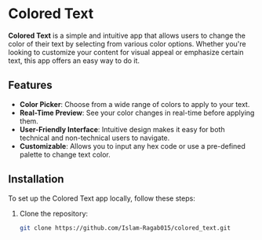 # Colored Text

**Colored Text** is a simple and intuitive app that allows users to change the color of their text by selecting from various color options. Whether you're looking to customize your content for visual appeal or emphasize certain text, this app offers an easy way to do it.

## Features

- **Color Picker**: Choose from a wide range of colors to apply to your text.
- **Real-Time Preview**: See your color changes in real-time before applying them.
- **User-Friendly Interface**: Intuitive design makes it easy for both technical and non-technical users to navigate.
- **Customizable**: Allows you to input any hex code or use a pre-defined palette to change text color.

## Installation

To set up the Colored Text app locally, follow these steps:

1. Clone the repository:
   ```bash
   git clone https://github.com/Islam-Ragab015/colored_text.git
